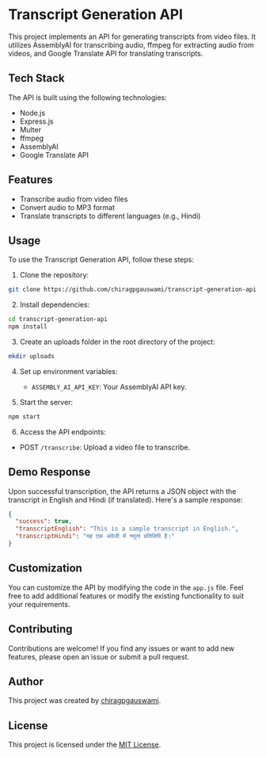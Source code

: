 # Transcript Generation API

This project implements an API for generating transcripts from video files. It utilizes AssemblyAI for transcribing audio, ffmpeg for extracting audio from videos, and Google Translate API for translating transcripts.

## Tech Stack

The API is built using the following technologies:

- Node.js
- Express.js
- Multer
- ffmpeg
- AssemblyAI
- Google Translate API

## Features

- Transcribe audio from video files
- Convert audio to MP3 format
- Translate transcripts to different languages (e.g., Hindi)

## Usage

To use the Transcript Generation API, follow these steps:

1. Clone the repository:

```bash
git clone https://github.com/chiragpgauswami/transcript-generation-api.git
```

2. Install dependencies:

```bash
cd transcript-generation-api
npm install
```

3. Create an uploads folder in the root directory of the project:

```bash
mkdir uploads
```

4. Set up environment variables:

   - `ASSEMBLY_AI_API_KEY`: Your AssemblyAI API key.

5. Start the server:

```bash
npm start
```

6. Access the API endpoints:

- POST `/transcribe`: Upload a video file to transcribe.

## Demo Response

Upon successful transcription, the API returns a JSON object with the transcript in English and Hindi (if translated). Here's a sample response:

```json
{
  "success": true,
  "transcriptEnglish": "This is a sample transcript in English.",
  "transcriptHindi": "यह एक अंग्रेजी में नमूना प्रतिलिपि है।"
}
```

## Customization

You can customize the API by modifying the code in the `app.js` file. Feel free to add additional features or modify the existing functionality to suit your requirements.

## Contributing

Contributions are welcome! If you find any issues or want to add new features, please open an issue or submit a pull request.

## Author

This project was created by [chiragpgauswami](https://github.com/chiragpgauswami).

## License

This project is licensed under the [MIT License](LICENSE).
